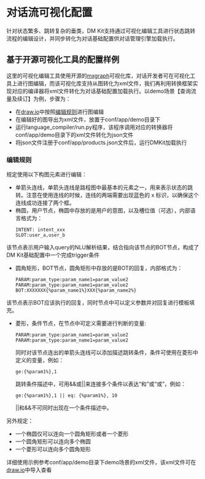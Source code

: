 # 对话流可视化配置

针对状态繁多、跳转复杂的垂类，DM Kit支持通过可视化编辑工具进行状态跳转流程的编辑设计，并同步转化为对话基础配置供对话管理引擎加载执行。

## 基于开源可视化工具的配置样例

这里的可视化编辑工具使用开源的[mxgraph](https://github.com/jgraph/mxgraph)可视化库，对话开发者可在可视化工具上进行图编辑，而该可视化库支持从图转化为xml文件，我们再利用转换框架实现对应的编译器将xml文件转化为对话基础配置加载执行。以demo场景【查询流量及续订】为例，步骤为：

* 在[draw.io](https://www.draw.io/)中按照[编辑规则](#编辑规则)进行图编辑
* 在编辑好的图导出为xml文件，放置于conf/app/demo目录下
* 运行language_compiler/run.py程序，该程序调用对应的转换器将conf/app/demo目录下的xml文件转化为json文件
* 将json文件注册于conf/app/products.json文件后，运行DMKit加载执行

### 编辑规则

规定使用以下构图元素进行编辑：

* 单箭头连线，单箭头连线是路程图中最基本的元素之一，用来表示状态的跳转。注意在使用连线的时候，连线的两端需要出现蓝色的 x 标识，以确保这个连线成功连接了两个框。
* 椭圆，用户节点，椭圆中存放的是用户的意图，以及槽位值（可选），内部语言格式为：
    ```text
    INTENT: intent_xxx
    SLOT:user_a,user_b
    ```
该节点表示用户输入query的NLU解析结果，结合指向该节点的BOT节点，构成了DM Kit基础配置中一个完成trigger条件

* 圆角矩形，BOT节点，圆角矩形中存放的是BOT的回复，内部格式为：
    ```text
    PARAM:param_type:param_name1=param_value2
    PARAM:param_type:param_name1=param_value2
    BOT:XXXXXXX{%param_name1%}XXX{%param_name2%}
    ```
该节点表示BOT应该执行的回复，同时节点中可以定义参数并对回复进行模板填充。

* 菱形，条件节点，在节点中可定义需要进行判断的变量:
    ```text
    PARAM:param_type:param_name1=param_value2
    PARAM:param_type:param_name1=param_value2
    ```
    同时对该节点连出的单箭头连线可以添加描述跳转条件，条件可使用在菱形中定义的变量，例如：
    ```text
    ge:{%param1%},1
    ```
    跳转条件描述中，可用&&或||来连接多个条件以表达“和”或“或”，例如：
    ```text
    ge:{%param1%},1 || eq: {%param1%}, 10
    ```
    ||和&&不可同时出现在一个条件描述中。

另外规定：

* 一个椭圆仅可以连向一个圆角矩形或者一个菱形
* 一个圆角矩形可以连向多个椭圆
* 一个菱形可以连向多个圆角矩形

详细使用示例参考conf/app/demo目录下demo场景的xml文件，该xml文件可在[draw.io](https://www.draw.io/)中导入查看
